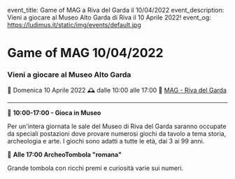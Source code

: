 event_title: Game of MAG a Riva del Garda il 10/04/2022
event_description: Vieni a giocare al Museo Alto Garda di Riva il 10 Aprile 2022!
event_og: https://ludimus.it/static/img/events/default.jpg

# Game of MAG 10/04/2022

### Vieni a giocare al Museo Alto Garda

📅 Domenica 10 Aprile 2022
🕰 dalle 10:00 alle 17:00
📍 [MAG - Riva del Garda](https://goo.gl/maps/xTsL6d3pdizXhJ6D8)

---

🎲 **10:00-17:00 - Gioca in Museo**

Per un'intera giornata le sale del Museo di Riva del Garda saranno occupate da speciali postazioni dove provare numerosi giochi da tavolo a tema storia, archeologia e arte. I giochi sono adatti a tutte le età, dai 3 ai 99 anni.

🎲 **Alle 17:00 ArcheoTombola "romana"**

Grande tombola con ricchi premi e curiosità varie sui numeri.
